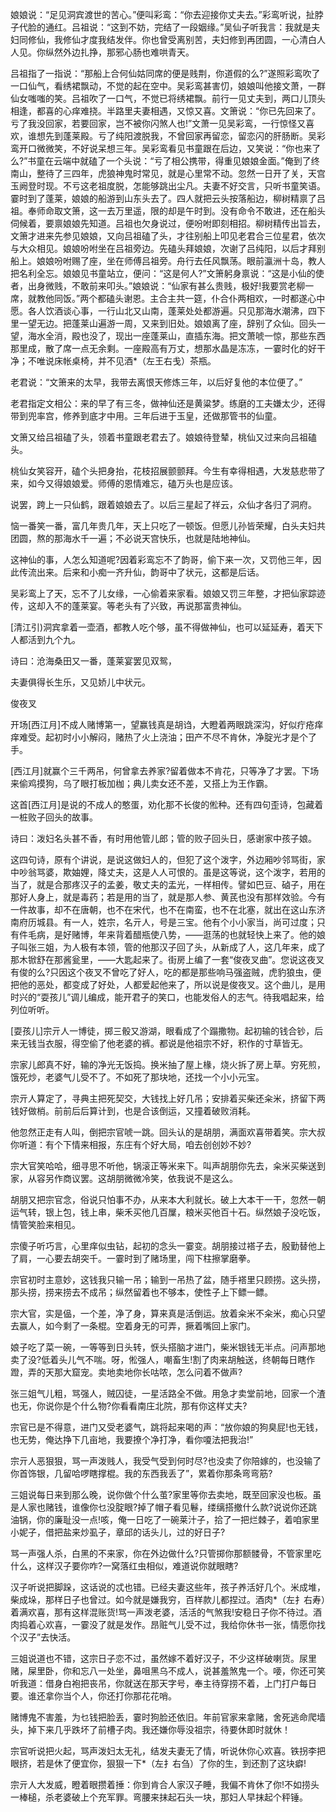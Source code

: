 <!-- { "loadSidebar": true } -->
娘娘说：“足见洞宾渡世的苦心。”便叫彩鸾：“你去迎接你丈夫去。”彩鸾听说，扯脖子代脸的通红。吕祖说：“这到不妨，完结了一段姻缘。”吴仙子听我言：我就是夫妇同修仙，我修仙才度我结发伴。你也曾受离别苦，夫妇修到再团圆，一心清白人人见。你纵然外边扎挣，那邪心肠也难哄青天。

吕祖指了一指说：“那船上合何仙姑同席的便是贱荆，你道假的么?”遂照彩鸾吹了一口仙气，看绣裙飘动，不觉的起在空中。吴彩鸾甚害忉，娘娘叫他接文萧，一群仙女嗤嗤的笑。吕祖吹了一口气，不觉已将绣裙飘。前行一见丈夫到，两口儿顶头相逢，都喜的心痒难挠。半路里夫妻相遇，又惊又喜。文箫说：“你已先回来了。亏了我没回家，若要回家，岂不被你闪煞人也!”文萧一见吴彩鸾，一行惊怪又喜欢，谁想先到蓬莱殿。亏了纯阳渡脱我，不曾回家再留恋，留恋闪的肝肠断。吴彩鸾开口微微笑，不好说呆想三年。吴彩鸾看见书童跟在后边，又笑说：“你也来了么?”书童在云端中就磕了一个头说：“亏了相公携带，得重见娘娘金面。”俺到了终南山，整待了三四年，虎狼神鬼时常见，就是心里常不动。忽然一日开了关，天宫玉阙登时现。不亏这老祖度脱，怎能够跳出尘凡。夫妻不好交言，只听书童笑语。霎时到了蓬莱，娘娘的船游到山东头去了。四人就把云头按落船边，柳树精禀了吕祖。奉师命取文箫，这一去万里遥，限的却是午时到。没有命令不敢进，还在船头伺候着，要禀娘娘先知道。吕祖也欠身说过，便吩咐即刻相招。柳树精传出旨去，文箫才进来先参见娘娘，又向吕祖磕了头，才往别船上叩见老君合三位星君，依次与大众相见。娘娘吩咐坐在吕祖旁边。先磕头拜娘娘，次谢了吕纯阳，以后才拜别船上。娘娘吩咐赐了座，坐在师傅吕祖旁。舟行去任风飘荡。眼前瀛洲十岛，教人把名利全忘。娘娘见书童站立，便问：“这是何人?”文箫躬身禀说：“这是小仙的使者，出身微贱，不敢前来叩头。”娘娘说：“仙家有甚么贵贱，极好!我要赏老柳一席，就教他同饭。”两个都磕头谢恩。主合主共一筵，仆合仆两相欢，一时都遂心中愿。各人饮酒谈心事，一行山北又山南，蓬莱处处都游遍。只见那海水潮沸，四下里一望无边。把蓬莱山遍游一周，又来到旧处。娘娘离了座，辞别了众仙。回头一望，海水全消，殿也没了，现出一座蓬莱山，直插东海。把文萧唬一惊，那些东西那里成，散了席一点无余剩。一座殿高有万丈，想那水晶是冻冻，一霎时化的好干净；不唯说床帐桌椅，并不见酒*（左王右戋）茶瓶。

老君说：“文箫来的太早，我带去离恨天修炼三年，以后好复他的本位便了。”

老君指定文相公：来的早了有三冬，做神仙还是黄粱梦。练磨的工夫嫌太少，还得带到兜率宫，修养到底才中用。三年后进于玉皇，还做那管书的仙童。

文箫又给吕祖磕了头，领着书童跟老君去了。娘娘待登辇，桃仙又过来向吕祖磕头。

桃仙女笑容开，磕个头把身抬，花枝招展颤颤拜。今生有幸得相遇，大发慈悲带了来，如今又得娘娘爱。师傅的恩情难忘，磕万头也是应该。

说罢，跨上一只仙鹤，跟着娘娘去了。以后三星起了祥云，众仙才各归了洞府。

恼一番笑一番，富几年贵几年，天上只吃了一顿饭。但愿儿孙皆荣耀，白头夫妇共团圆，熬的那海水千一遍；不必说天宫快乐，也就是陆地神仙。

这神仙的事，人怎么知道呢?因着彩鸾忘不了韵哥，偷下来一次，又罚他三年，因此传流出来。后来和小痴一齐升仙，韵哥中了状元，这都是后话。

吴彩鸾上了天，忘不了儿女缘，一心偷着来家看。娘娘又罚三年整，才把仙家踪迹传，这却入不的蓬莱宴。等老头有了兴致，再说那富贵神仙。

[清江引)洞宾拿着一壶酒，都教人吃个够，虽不得做神仙，也可以延延寿，着天下人都活到九个九。

诗曰：沧海桑田又一番，蓬莱宴罢见双鸳，

夫妻俱得长生乐，又见娇儿中状元。

俊夜叉

开场[西江月]不成人赌博第一，望赢钱真是胡诌，大瞪着两眼跳深沟，好似疔疮痒痒难受。起初时小小解闷，赌热了火上浇油；田产不尽不肯休，净腚光才是个了手。

[西江月]就赢个三千两吊，何曾拿去养家?留着做本不肯花，只等净了才罢。下场来偷鸡摸狗，乌了眼打板加枷；典儿卖女还不差，又搭上为王作霸。

这首[西江月]是说的不成人的憨蛋，劝化那不长俊的倯种。还有四句歪诗，包藏着一桩败子回头的故事。

诗曰：泼妇名头甚不香，有时用他管儿郎；管的败子回头日，感谢家中孩子娘。

这四句诗，原有个讲说，是说这做妇人的，但犯了这个泼字，外边厢吵邻骂街，家中吵翁骂婆，欺妯娌，降丈夫，这是人人可恨的。虽是这等说，这个泼字，若用的当了，就是合那疼汉子的孟姜，敬丈夫的盂光，一样相传。譬如巴豆、硵子，用在那好人身上，就是毒药；若是用的当了，就是那人参、黄芪也没有那样效验。今有一件故事，却不在唐朝，也不在宋代，也不在南蛮，也不在北塞，就出在这山东济南府历城县。有一人，姓宗，名亓人，号是三宝。他有个小小家当，尚可过度；只有件毛病，是好赌博，年来背着醋瓶使八势，——逛荡的也就轻快上来了。他的娘子叫张三姐，为人极有本领，管的他那汉子回了头，从新成了人，这几年来，成了那木锨舒在那酱瓮里，——大匙起来了。街房上编了一套“俊夜叉曲”。您说这夜叉有俊的么?只因这个夜叉不曾吃了好人，吃的都是那些响马强盗贼，虎豹狼虫，便把他的恶处，都变成了好处，人都爱起他来了，所以说是俊夜叉。这个曲儿，是用时兴的“耍孩儿”调儿编成，能开君子的笑口，也能发俗人的志气。待我唱起来，给列位听听。

[耍孩儿]宗亓人一博徒，掷三骰又游湖，眼看成了个蹋撒物。起初输的钱合钞，后来无钱当衣服，得空偷了他老婆的裤。都说是他祖宗不好，积作的寸草皆无。

宗家儿郎真不好，输的净光无饭捣。换米抽了屋上椽，烧火拆了房上草。穷死煎，饿死炒，老婆气儿受不了。不如死了那块地，还找一个小小元宝。

宗亓人算定了，寻典主把死契交，大钱找上好几吊；安排着买柴还籴米，挤留下两钱好做梢。前前后后算计到，也是合该倒运，又撞着破败消耗。

他忽然正走有人叫，倒把宗官唬一跳。回头认的是胡朋，满面欢喜带着笑。宗大叔你听道：有个下情来相报，东庄有个好大局，咱去创创妙不妙?

宗大官笑哈哈，细寻思不听他，锅滚正等米来下。叫声胡朋你先去，籴米买柴送到家，从容另作商议罢。这胡朋微微冷笑，依我说不是这么。

胡朋又把宗官念，俗说只怕事不办，从来本大利就长。破上大本干一干，忽然一朝运气转，银上包，钱上串，柴禾买他几百屟，粮米买他百十石。纵然娘子没吃饭，情管笑脸来相见。

宗傻子听巧言，心里痒似虫钻，起初的念头一霎变。胡朋接过褡子去，殷勤替他上了肩，一心要去胡突千。一霎时到了赌场里，闯下柱擦掌磨拳。

宗官初时主意妙，这钱我只输一吊；输到一吊热了盆，随手褡里只顾捞。这头捞，那头捞，捞来捞去不成吊；纵然留着也不够本，使性子上下鳔一鳔。

宗大官，实是偘，一个差，净了身，算来真是活倒运。放着籴米不籴米，痴心只望去赢人，如今剩了一条棍。空着身无的可弄，撅着嘴回上家门。

娘子吃了菜一碗，一等等到日头转，恹头搭脑才进门，柴米银钱无半点。问声那地卖了没?低着头儿气不喘。呀，倯强人，嘲畜生!割了肉来胡触送，终朝每日瞎作蹬，弄的天那大窟宠。卖地卖地你长咕哝，怎么问着不做声?

张三姐气儿粗，骂强人，贼囚徒，一星活路全不做。用急才卖堂前地，回家一个渣也无，你说你是个什么物?你看看南庄北院，那有你这样丈夫?

宗官已是不得意，进门又受老婆气，跳将起来喝的声：“放你娘的狗臭屁!也无钱，也无势，俺达挣下几亩地，我要撩个净打净，看你嗄法把我治!”

宗亓人恶狠狠，骂一声泼贱人，我受气受到何时尽?也没卖了你陪嫁的，也没输了你首饰银，几留哈啰瞎撑棍。我的东西我丢了”，累着你那条弯弯筋?

三姐说每日来到那么晚，说你做个什么茧?家里等你去卖地，既至回家没也板。虽是人家也赌钱，谁像你乜没腚眼?掉了帽子看见鬈，缕缡搭撤什么款?说说你还跳油锅，你的廉耻没一点!咳，俺一日吃了一碗莱汁子，拾了一把烂棘子，着咱家里小妮子，借把盐来炒虱子，章邱的话头儿，过的好日子?

骂一声强人杀，白黑的不来家，你在外边做什么?只管掷你那额髅骨，不管家里吃什么，这样汉子要你咋?一窝落红虫相似，难道说你就眼瞎?

汉子听说把脚跺，这话说的忒也错。已经夫妻这些年，孩子养活好几个。米成堆，柴成垛，那样日子也曾过。如今就是嫌我穷，百样款儿都捏过。酒肉*（左扌右寿）着满欢喜，那有这样混账货!骂一声泼老婆，活活的气煞我!安稳日子你不待过。酒肉捣着心欢喜，一霎没了就是发作。昂赃气儿受不过，我给你休书一张，情愿你找个汉子”去快活。

三姐说道也不错，这宗日子恋不过，虽然嫁不着好汉子，不少这样破喇货。尿里赌，屎里卧，你和忘八一处坐，鼻咀黑乌不成人，说甚羞煞鬼一个。喓，你还可笑听我道：借身白袍把丧吊，你就送在那天字号，奉主待穿捞不着，上门打户每日要。谁还拿你当个人，你还打你那花花哨。

赌博鬼不害羞，为乜钱把脸丢，霎时狗脸还依旧。年前官家来拿赌，舍死逃命爬墙头，掉下来几乎跌坏了前槽子肉。我还嫌你辱没祖宗，待要休即时就休！

宗官听说把火起，骂声泼妇太无礼，结发夫妻无了情，听说休你心欢喜。铁拐李把眼挤，若是休了便宜你，狠狠一下*（左扌右刍）了你的生，到还割了这块癖!

宗亓人大发威，瞪着眼攒着捶：你到肯合人家汉子睡，我偏不肯休了你!不如捞头一棒槌，杀老婆破上个充军罪。弯腰来抹起石头一块，那妇人早抹起个秤锤。

